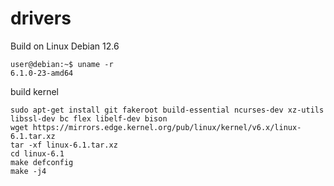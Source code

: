 # drivers
Build on Linux Debian 12.6
```
user@debian:~$ uname -r
6.1.0-23-amd64
```

build kernel
```
sudo apt-get install git fakeroot build-essential ncurses-dev xz-utils libssl-dev bc flex libelf-dev bison
wget https://mirrors.edge.kernel.org/pub/linux/kernel/v6.x/linux-6.1.tar.xz
tar -xf linux-6.1.tar.xz
cd linux-6.1
make defconfig
make -j4
```